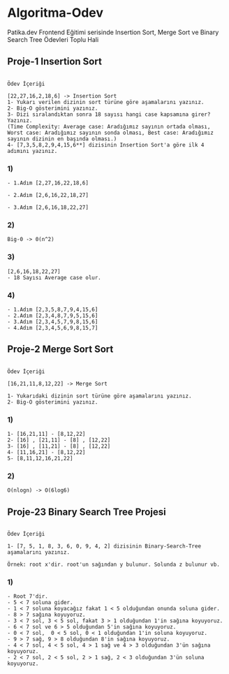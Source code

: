 
# Algoritma-Odev

Patika.dev Frontend Eğitimi serisinde Insertion Sort, Merge Sort ve Binary Search Tree Ödevleri Toplu Hali

## Proje-1 Insertion Sort

```

Ödev İçeriği

[22,27,16,2,18,6] -> Insertion Sort
1- Yukarı verilen dizinin sort türüne göre aşamalarını yazınız.
2- Big-O gösterimini yazınız.
3- Dizi sıralandıktan sonra 18 sayısı hangi case kapsamına girer? Yazınız.
(Time Complexity: Average case: Aradığımız sayının ortada olması, Worst case: Aradığımız sayının sonda olması, Best case: Aradığımız sayının dizinin en başında olması.)
4- [7,3,5,8,2,9,4,15,6**] dizisinin Insertion Sort'a göre ilk 4 adımını yazınız.

```
### 1)
```
- 1.Adım [2,27,16,22,18,6]

- 2.Adım [2,6,16,22,18,27]

- 3.Adım [2,6,16,18,22,27]
```
### 2)
```
Big-0 -> 0(n^2)
```
### 3)
```
[2,6,16,18,22,27]
- 18 Sayısı Average case olur.
```
### 4)
```
- 1.Adım [2,3,5,8,7,9,4,15,6] 
- 2.Adım [2,3,4,8,7,9,5,15,6] 
- 3.Adım [2,3,4,5,7,9,8,15,6] 
- 4.Adım [2,3,4,5,6,9,8,15,7] 
```
 
## Proje-2 Merge Sort Sort

```

Ödev İçeriği

[16,21,11,8,12,22] -> Merge Sort

1- Yukarıdaki dizinin sort türüne göre aşamalarını yazınız.
2- Big-O gösterimini yazınız.

```
### 1)
```
1- [16,21,11] - [8,12,22]
2- [16] , [21,11] - [8] , [12,22]
3- [16] , [11,21] - [8] , [12,22]
4- [11,16,21] - [8,12,22]
5- [8,11,12,16,21,22]
```

### 2)
```
O(nlogn) -> O(6log6)
```


## Proje-23 Binary Search Tree Projesi

```

Ödev İçeriği

1- [7, 5, 1, 8, 3, 6, 0, 9, 4, 2] dizisinin Binary-Search-Tree aşamalarını yazınız.

Örnek: root x'dir. root'un sağından y bulunur. Solunda z bulunur vb.

```

### 1)
```
- Root 7'dir. 
- 5 < 7 soluna gider.
- 1 < 7 soluna koyacağız fakat 1 < 5 olduğundan onunda soluna gider.
- 8 > 7 sağına koyuyoruz. 
- 3 < 7 sol, 3 < 5 sol, fakat 3 > 1 olduğundan 1'in sağına koyuyoruz.
- 6 < 7 sol ve 6 > 5 olduğundan 5'in sağına koyuyoruz.
- 0 < 7 sol,  0 < 5 sol, 0 < 1 olduğundan 1'in soluna koyuyoruz.
- 9 > 7 sağ, 9 > 8 olduğundan 8'in sağına koyuyoruz.
- 4 < 7 sol, 4 < 5 sol, 4 > 1 sağ ve 4 > 3 olduğundan 3'ün sağına koyuyoruz.
- 2 < 7 sol, 2 < 5 sol, 2 > 1 sağ, 2 < 3 olduğundan 3'ün soluna koyuyoruz.
```
